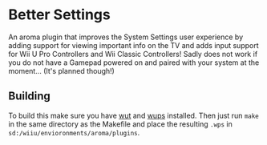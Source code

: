 # Better Settings
An aroma plugin that improves the System Settings user experience by adding support for viewing important info on the TV and adds input support for Wii U Pro Controllers and Wii Classic Controllers! Sadly does not work if you do not have a Gamepad powered on and paired with your system at the moment... (It's planned though!)

## Building

To build this make sure you have [wut](https://github.com/devkitPro/wut) and [wups](https://github.com/wiiu-env/WiiUPluginSystem) installed. Then just run `make` in the same directory as the Makefile and place the resulting `.wps` in `sd:/wiiu/envioronments/aroma/plugins`.
